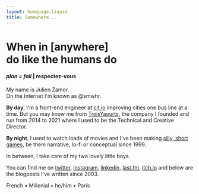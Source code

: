 ```yaml
---
layout: homepage.liquid
title: Somewhere...
---
```


# When in [anywhere] <br> do like the humans do
#### _plan = fail_ | respectez-vous</small>

<p class="name">
My name is Julien Zamor.<br>
On the Internet I'm known as @smwhr.
</p>

**By day**, I'm a front-end engineer at [cit.io](https://cit.io) improving cities one bus line at a time. But you may know me from [TroisYaourts](https://troisyaourts.com), the company I founded and run from 2014 to 2021 where I used to be the Technical and Creative Director.

**By night**, I used to watch loads of movies and I've been making [silly, short games](https://smwhr.itch.io), be them narrative, lo-fi or conceptual since 1999.

In between, I take care of my two lovely little boys.

You can find me on [twitter](https://twitter.com/smwhr), [instagram](https://instagram.com/smwhr_), [linkedin](https://www.linkedin.com/in/julien-zamor-966a9668/), [last.fm](https://last.fm/user/doctorju), [itch.io](https://smwhr.itch.io) and below are the blogposts I've written since 2003.

<p class="tags">
French • Millenial • he/him • Paris
</p>